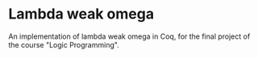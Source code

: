 # Lambda weak omega
An implementation of lambda weak omega in Coq, for the final project of the course "Logic Programming". 
